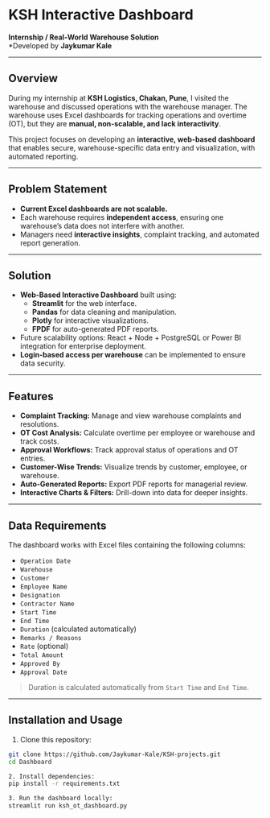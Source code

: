 # KSH Interactive Dashboard  

**Internship / Real-World Warehouse Solution**  
*Developed by **Jaykumar Kale**  

---

## **Overview**

During my internship at **KSH Logistics, Chakan, Pune**, I visited the warehouse and discussed operations with the warehouse manager. The warehouse uses Excel dashboards for tracking operations and overtime (OT), but they are **manual, non-scalable, and lack interactivity**.  

This project focuses on developing an **interactive, web-based dashboard** that enables secure, warehouse-specific data entry and visualization, with automated reporting.

---

## **Problem Statement**

- **Current Excel dashboards are not scalable.**  
- Each warehouse requires **independent access**, ensuring one warehouse’s data does not interfere with another.  
- Managers need **interactive insights**, complaint tracking, and automated report generation.  

---

## **Solution**

- **Web-Based Interactive Dashboard** built using:
  - **Streamlit** for the web interface.
  - **Pandas** for data cleaning and manipulation.
  - **Plotly** for interactive visualizations.
  - **FPDF** for auto-generated PDF reports.
- Future scalability options: React + Node + PostgreSQL or Power BI integration for enterprise deployment.
- **Login-based access per warehouse** can be implemented to ensure data security.

---

## **Features**

- **Complaint Tracking:** Manage and view warehouse complaints and resolutions.  
- **OT Cost Analysis:** Calculate overtime per employee or warehouse and track costs.  
- **Approval Workflows:** Track approval status of operations and OT entries.  
- **Customer-Wise Trends:** Visualize trends by customer, employee, or warehouse.  
- **Auto-Generated Reports:** Export PDF reports for managerial review.  
- **Interactive Charts & Filters:** Drill-down into data for deeper insights.  

---

## **Data Requirements**

The dashboard works with Excel files containing the following columns:

- `Operation Date`  
- `Warehouse`  
- `Customer`  
- `Employee Name`  
- `Designation`  
- `Contractor Name`  
- `Start Time`  
- `End Time`  
- `Duration` (calculated automatically)  
- `Remarks / Reasons`  
- `Rate` (optional)  
- `Total Amount`  
- `Approved By`  
- `Approval Date`  

> Duration is calculated automatically from `Start Time` and `End Time`.

---

## **Installation and Usage**

1. Clone this repository:
```bash
git clone https://github.com/Jaykumar-Kale/KSH-projects.git
cd Dashboard

2. Install dependencies:
pip install -r requirements.txt

3. Run the dashboard locally:
streamlit run ksh_ot_dashboard.py

